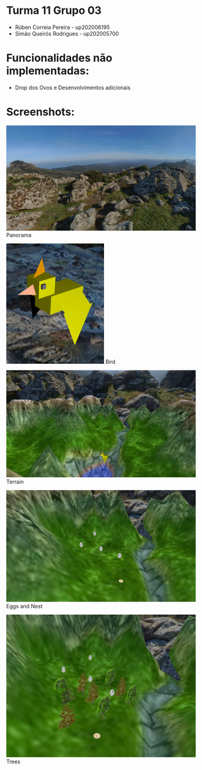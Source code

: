 # Turma 11 Grupo 03 

- Rúben Correia Pereira - up202006195 <br>
- Simão Queirós Rodrigues - up202005700

# Funcionalidades não implementadas:
- Drop dos Ovos e Desenvolvimentos adicionais

# Screenshots:
![Screenshot 1](ScreenShots/project-t03g11-1.png)
Panorama
<br>

![Screenshot 2](ScreenShots/project-t03g11-2.png)
Bird
<br>

![Screenshot 3](ScreenShots/project-t03g11-3.png)
Terrain
<br>

![Screenshot 4](ScreenShots/project-t03g11-4.png)
Eggs and Nest
<br>

![Screenshot 5](ScreenShots/project-t03g11-5.png)
Trees